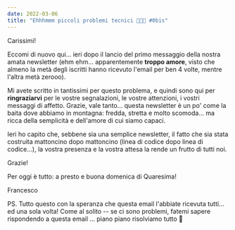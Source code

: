 ```yaml
---
date: 2022-03-06
title: "Ehhhmmm piccoli problemi tecnici 🤣🤣🤣 #0bis"
---
```

Carissimi!

Eccomi di nuovo qui... ieri dopo il lancio del primo messaggio della nostra amata newsletter (ehm ehm... apparentemente **troppo amore**, visto che almeno la metà degli iscritti hanno ricevuto l'email per ben 4 volte, mentre l'altra metà zerooo).

Mi avete scritto in tantissimi per questo problema, e quindi sono qui per **ringraziarvi** per le vostre segnalazioni, le vostre attenzioni, i vostri messaggi di affetto. Grazie, vale tanto... questa newsletter è un po' come la baita dove abbiamo in montagna: fredda, stretta e molto scomoda... ma ricca della semplicità e dell'amore di cui siamo capaci. 

Ieri ho capito che, sebbene sia una semplice newsletter, il fatto che sia stata costruita mattoncino dopo mattoncino (linea di codice dopo linea di codice...), la vostra presenza e la vostra attesa la rende un frutto di tutti noi. 

Grazie!

Per oggi è tutto: a presto e buona domenica di Quaresima!

Francesco

PS. Tutto questo con la speranza che questa email l'abbiate ricevuta tutti... ed una sola volta! Come al solito -- se ci sono problemi, fatemi sapere rispondendo a questa email ... piano piano risolviamo tutto 🥶
